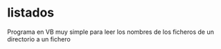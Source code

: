 # listados
Programa en VB muy simple para leer los nombres de los ficheros de un directorio a un fichero
